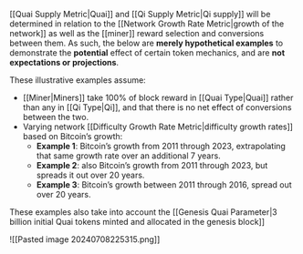 [[Quai Supply Metric|Quai]] and [[Qi Supply Metric|Qi supply]] will be determined in relation to the [[Network Growth Rate Metric|growth of the network]] as well as the [[miner]] reward selection and conversions between them. As such, the below are **merely hypothetical examples** to demonstrate the **potential** effect of certain token mechanics, and are **not expectations or projections**.

These illustrative examples assume:

- [[Miner|Miners]] take 100% of block reward in [[Quai Type|Quai]] rather than any in [[Qi Type|Qi]], and that there is no net effect of conversions between the two.
- Varying network [[Difficulty Growth Rate Metric|difficulty growth rates]] based on Bitcoin’s growth:
    - **Example 1**: Bitcoin’s growth from 2011 through 2023, extrapolating that same growth rate over an additional 7 years.
    - **Example 2**: also Bitcoin’s growth from 2011 through 2023, but spreads it out over 20 years.
    - **Example 3**: Bitcoin’s growth between 2011 through 2016, spread out over 20 years.

These examples also take into account the [[Genesis Quai Parameter|3 billion initial Quai tokens minted and allocated in the genesis block]]

![[Pasted image 20240708225315.png]]
